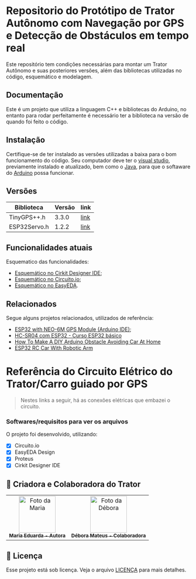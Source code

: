 
# Repositorio do Protótipo de Trator Autônomo com Navegação por GPS e Detecção de Obstáculos em tempo real

Este repositório tem condições necessárias para montar um Trator Autônomo e suas posteriores versões, além das bibliotecas utilizadas no código, esquemático e modelagem.

## Documentação

Este é um projeto que utiliza a linguagem C++ e bibliotecas do Arduino, no entanto para rodar perfeitamente é necessário ter a biblioteca na versão de quando foi feito o código.

## Instalação

Certifique-se de ter instalado as versões utilizadas a baixa para o bom funcionamento do código. Seu computador deve ter o [visual studio](https://visualstudio.microsoft.com/pt-br/#vs-section), previamente instalado e atualizado, bem como o [Java](https://www.java.com/pt-BR/download/ie_manual.jsp?locale=pt_BR), para que o softaware do [Arduino](https://www.arduino.cc/en/software) possa funcionar.

## Versões

| Biblioteca               | Versão |                   link                      |
| ------------------------ | -------|---------------------------------------------|
| TinyGPS++.h              |  3.3.0 | [link](https://github.com/TinyGPS.git)|
| ESP32Servo.h             |  1.2.2 | [link](https://github.com/ESP32Servo.git)|

## Funcionalidades atuais

Esquematico das funcionalidades: 

* [Esquemático no Cirkit Designer IDE](https://app.cirkitdesigner.com/project/fb852b8b-9fb0-4f59-820c-47285ad7006e);
* [Esquemático no Circuito.io](https://www.circuito.io/app?components=513,11028,13959,360217,975601,7654321); 
* [Esquemático no EasyEDA](https://github.com/DebbieMatt/TRATOR_GPS_DESVIO_OBSTACULO/blob/bb90522784f75e6c5c9f031d65932581e6ad7325/Schematic_carro-gps_2025-07-30.pdf).

## Relacionados

Segue alguns projetos relacionados, utilizados de referência:

- [ESP32 with NEO-6M GPS Module (Arduino IDE)](https://randomnerdtutorials.com/esp32-neo-6m-gps-module-arduino/);
- [HC-SR04 com ESP32 - Curso ESP32 básico](https://portal.vidadesilicio.com.br/hc-sr04-com-esp32/)
- [How To Make A DIY Arduino Obstacle Avoiding Car At Home](https://youtu.be/1n_KjpMfVT0?si=jYDpIgPwvrgBudlv)
- [ESP32 RC Car With Robotic Arm](https://www.hackster.io/pius4109/esp32-rc-car-with-robotic-arm-92a909)

# Referência do Circuito Elétrico do Trator/Carro guiado por GPS

> Nestes links a seguir, há as conexões elétricas que embazei o circuito.

### Softwares/requisitos para ver os arquivos 

O projeto foi desenvolvido, utilizando:

- [x] Circuito.io
- [x] EasyEDA Design
- [x] Proteus
- [x] Cirkit Designer IDE 

## 🤝 Criadora e Colaboradora do Trator 

<table>
  <tr>
    <td align="center">
      <a href="https://github.com/maria01eduarda" title="Autora">
        <img src="https://avatars.githubusercontent.com/u/100963109?v=4" width="100px;" alt="Foto da Maria"/><br>
        <sub>
          <b>Maria Eduarda - Autora</b>
        </sub>
      </a>
    </td>
    <td align="center">
      <a href="https://github.com/DebbieMatt" title="Colaboradora">
        <img src="https://avatars.githubusercontent.com/u/112919058?v=4" width="100px;" alt="Foto da Débora"/><br>
        <sub>
          <b>Débora Mateus - Colaboradora</b>
    </td>
  </tr>
</table>


## 📝 Licença

Esse projeto está sob licença. Veja o arquivo [LICENÇA](LICENSE.md) para mais detalhes.

